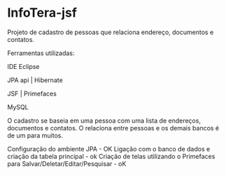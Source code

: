 # InfoTera-jsf
Projeto de cadastro de pessoas que relaciona endereço, documentos e contatos.

Ferramentas utilizadas:

IDE Eclipse

JPA api | Hibernate

JSF | Primefaces

MySQL

O cadastro se baseia em uma pessoa com uma lista de endereços, documentos e contatos. O relaciona entre pessoas e os demais bancos é de um para muitos.

Configuração do ambiente JPA - OK
Ligação com o banco de dados e criação da tabela principal - ok
Criação de telas utilizando o Primefaces para Salvar/Deletar/Editar/Pesquisar - oK
